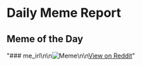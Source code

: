 # Daily Meme Report

## Meme of the Day
"### me_irl\n\n![Meme](https://i.redd.it/sbfr9lqdwbrf1.png)\n\n[View on Reddit](https://redd.it/1nq9p3u)"
